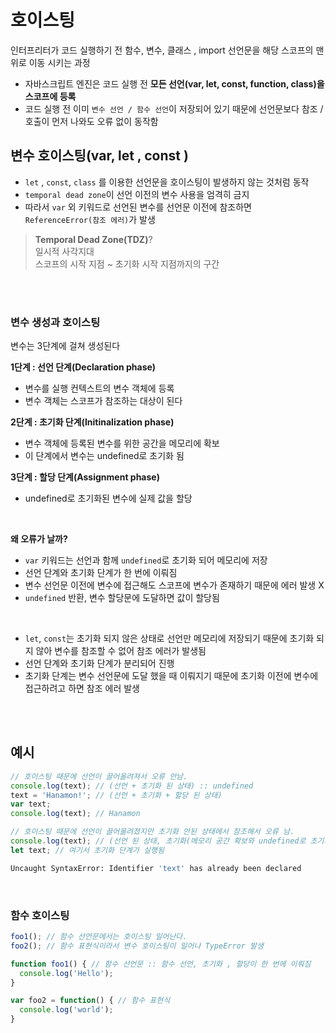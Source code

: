 # 호이스팅
인터프리터가 코드 실행하기 전 함수, 변수, 클래스 , import 선언문을 해당 스코프의 맨 위로 이동 시키는 과정
- 자바스크립트 엔진은 코드 실행 전 **모든 선언(var, let, const, function, class)을 스코프에 등록**
- 코드 실행 전 이미 `변수 선언 / 함수 선언`이 저장되어 있기 때문에 선언문보다 참조 / 호출이 먼저 나와도 오류 없이 동작함


## 변수 호이스팅(var, let , const )
- `let` , `const`,  `class` 를 이용한 선언문을 호이스팅이 발생하지 않는 것처럼 동작
- `temporal dead zone`이 선언 이전의 변수 사용을 엄격히 금지
- 따라서 `var` 외 키워드로 선언된 변수를 선언문 이전에 참조하면 `ReferenceError(참조 에러)`가 발생

>**Temporal Dead Zone(TDZ)**?    
> 일시적 사각지대     
> 스코프의 시작 지점 ~ 초기화 시작 지점까지의 구간

<br /><br />

### 변수 생성과 호이스팅
변수는 3단계에 걸쳐 생성된다

**1단계 : 선언 단계(Declaration phase)**
- 변수를 실행 컨텍스트의 변수 객체에 등록
- 변수 객체는 스코프가 참조하는 대상이 된다

**2단계 : 초기화 단계(Initinalization phase)**
- 변수 객체에 등록된 변수를 위한 공간을 메모리에 확보
- 이 단계에서 변수는 undefined로 초기화 됨

**3단계 : 할당 단계(Assignment phase)**
- undefined로 초기화된 변수에 실제 값을 할당


<br />

**왜 오류가 날까?**
- `var` 키워드는 선언과 함께 `undefined`로 초기화 되어 메모리에 저장
- 선언 단계와 초기화 단계가 한 번에 이뤄짐
- 변수 선언문 이전에 변수에 접근해도 스코프에 변수가 존재하기 때문에 에러 발생 X
- `undefined` 반환, 변수 할당문에 도달하면 값이 할당됨

<br />

- `let`, `const`는 초기화 되지 않은 상태로 선언만 메모리에 저장되기 때문에 초기화 되지 않아 변수를 참조할 수 없어 참조 에러가 발생됨
- 선언 단계와 초기화 단계가 분리되어 진행
- 초기화 단계는 변수 선언문에 도달 했을 때 이뤄지기 때문에 초기화 이전에 변수에 접근하려고 하면 참조 에러 발생

<br /><br />

## 예시
```javascript
// 호이스팅 때문에 선언이 끌어올려져서 오류 안남.
console.log(text); // (선언 + 초기화 된 상태) :: undefined
text = 'Hanamon!'; // (선언 + 초기화 + 할당 된 상태)
var text;
console.log(text); // Hanamon
```



```javascript
// 호이스팅 때문에 선언이 끌어올려졌지만 초기화 안된 상태에서 참조해서 오류 남.
console.log(text); // (선언 된 상태, 초기화(메모리 공간 확보와 undefined로 초기화) 안되서 참조 불가능 -> 에러남)
let text; // 여기서 초기화 단계가 실행됨
```

```bash
Uncaught SyntaxError: Identifier 'text' has already been declared
```

<br />

### 함수 호이스팅
```javascript
foo1(); // 함수 선언문에서는 호이스팅 일어난다.
foo2(); // 함수 표현식이라서 변수 호이스팅이 일어나 TypeError 발생

function foo1() { // 함수 선언문 :: 함수 선언, 초기화 , 할당이 한 번에 이뤄짐
  console.log('Hello');
}

var foo2 = function() { // 함수 표현식 
  console.log('world');
}
```
